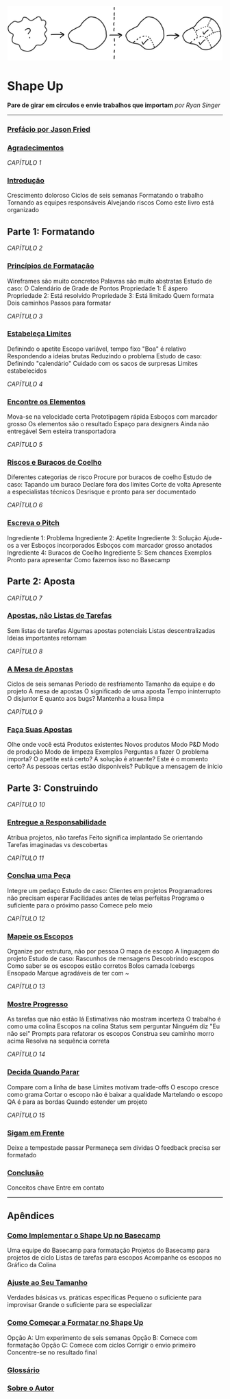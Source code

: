 ![De amorfo ao formatado](../assets/cover_summary-e9e01e28012e9df5a411d2eeb4643bd1f6e0630987aa801e132054694811f0a7.jpg)

# Shape Up
**Pare de girar em círculos e envie trabalhos que importam** 
*por Ryan Singer*

---

### [Prefácio por Jason Fried](0.1-foreword.md)
### [Agradecimentos](0.2-acknowledgements.md)

*CAPÍTULO 1*
### [Introdução](0.3-chapter-01.md)
Crescimento doloroso
Ciclos de seis semanas
Formatando o trabalho
Tornando as equipes responsáveis
Alvejando riscos
Como este livro está organizado

## Parte 1: Formatando
*CAPÍTULO 2*
### [Princípios de Formatação](1.1-chapter-02.md)
Wireframes são muito concretos
Palavras são muito abstratas
Estudo de caso: O Calendário de Grade de Pontos
Propriedade 1: É áspero
Propriedade 2: Está resolvido
Propriedade 3: Está limitado
Quem formata
Dois caminhos
Passos para formatar

*CAPÍTULO 3*
### [Estabeleça Limites](1.2-chapter-03.md)
Definindo o apetite
Escopo variável, tempo fixo
"Boa" é relativo
Respondendo a ideias brutas
Reduzindo o problema
Estudo de caso: Definindo "calendário"
Cuidado com os sacos de surpresas
Limites estabelecidos

*CAPÍTULO 4*
### [Encontre os Elementos](1.3-chapter-04.md)
Mova-se na velocidade certa
Prototipagem rápida
Esboços com marcador grosso
Os elementos são o resultado
Espaço para designers
Ainda não entregável
Sem esteira transportadora

*CAPÍTULO 5*
### [Riscos e Buracos de Coelho](1.4-chapter-05.md)
Diferentes categorias de risco
Procure por buracos de coelho
Estudo de caso: Tapando um buraco
Declare fora dos limites
Corte de volta
Apresente a especialistas técnicos
Desrisque e pronto para ser documentado

*CAPÍTULO 6*
### [Escreva o Pitch](1.5-chapter-06.md)
Ingrediente 1: Problema
Ingrediente 2: Apetite
Ingrediente 3: Solução
Ajude-os a ver
Esboços incorporados
Esboços com marcador grosso anotados
Ingrediente 4: Buracos de Coelho
Ingrediente 5: Sem chances
Exemplos
Pronto para apresentar
Como fazemos isso no Basecamp

## Parte 2: Aposta
*CAPÍTULO 7*
### [Apostas, não Listas de Tarefas](2.1-chapter-07.md)
Sem listas de tarefas
Algumas apostas potenciais
Listas descentralizadas
Ideias importantes retornam

*CAPÍTULO 8*
### [A Mesa de Apostas](2.2-chapter-08.md)
Ciclos de seis semanas
Período de resfriamento
Tamanho da equipe e do projeto
A mesa de apostas
O significado de uma aposta
Tempo ininterrupto
O disjuntor
E quanto aos bugs?
Mantenha a lousa limpa

*CAPÍTULO 9*
### [Faça Suas Apostas](2.3-chapter-09.md)
Olhe onde você está
Produtos existentes
Novos produtos
Modo P&D
Modo de produção
Modo de limpeza
Exemplos
Perguntas a fazer
O problema importa?
O apetite está certo?
A solução é atraente?
Este é o momento certo?
As pessoas certas estão disponíveis?
Publique a mensagem de início

## Parte 3: Construindo
*CAPÍTULO 10*
### [Entregue a Responsabilidade](3.1-chapter-10.md)
Atribua projetos, não tarefas
Feito significa implantado
Se orientando
Tarefas imaginadas vs descobertas

*CAPÍTULO 11*
### [Conclua uma Peça](3.2-chapter-11.md)
Integre um pedaço
Estudo de caso: Clientes em projetos
Programadores não precisam esperar
Facilidades antes de telas perfeitas
Programa o suficiente para o próximo passo
Comece pelo meio

*CAPÍTULO 12*
### [Mapeie os Escopos](3.3-chapter-12.md)
Organize por estrutura, não por pessoa
O mapa de escopo
A linguagem do projeto
Estudo de caso: Rascunhos de mensagens
Descobrindo escopos
Como saber se os escopos estão corretos
Bolos camada
Icebergs
Ensopado
Marque agradáveis de ter com ~

*CAPÍTULO 13*
### [Mostre Progresso](3.4-chapter-13.md)
As tarefas que não estão lá
Estimativas não mostram incerteza
O trabalho é como uma colina
Escopos na colina
Status sem perguntar
Ninguém diz "Eu não sei"
Prompts para refatorar os escopos
Construa seu caminho morro acima
Resolva na sequência correta

*CAPÍTULO 14*
### [Decida Quando Parar](3.5-chapter-14.md)
Compare com a linha de base
Limites motivam trade-offs
O escopo cresce como grama
Cortar o escopo não é baixar a qualidade
Martelando o escopo
QA é para as bordas
Quando estender um projeto

*CAPÍTULO 15*
### [Sigam em Frente](3.6-chapter-15.md)
Deixe a tempestade passar
Permaneça sem dívidas
O feedback precisa ser formatado

### [Conclusão](3.7-conclusion.md)
Conceitos chave
Entre em contato

---

## Apêndices

### [Como Implementar o Shape Up no Basecamp](4.0-appendix-01.md)
Uma equipe do Basecamp para formatação
Projetos do Basecamp para projetos de ciclo
Listas de tarefas para escopos
Acompanhe os escopos no Gráfico da Colina

### [Ajuste ao Seu Tamanho](4.1-appendix-02.md)
Verdades básicas vs. práticas específicas
Pequeno o suficiente para improvisar
Grande o suficiente para se especializar

### [Como Começar a Formatar no Shape Up](4.2-appendix-03.md)
Opção A: Um experimento de seis semanas
Opção B: Comece com formatação
Opção C: Comece com ciclos
Corrigir o envio primeiro
Concentre-se no resultado final

### [Glossário](4.5-appendix-06.md)

### [Sobre o Autor](4.6-appendix-07.md)